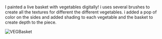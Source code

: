 I painted a live basket with vegetables digitally! i uses several brushes to create all the textures for different the different vegetables. i added a pop of color on the sides and added shading to each vegetable and the basket to create depth to the piece.  


![VEGBasket](https://github.com/user-attachments/assets/b910adf7-b594-4674-8b4f-6e582496762b)
